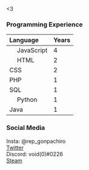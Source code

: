 <3

### Programming Experience
| Language | Years |
| :---     | :---  |
| <img src="https://upload.wikimedia.org/wikipedia/commons/thumb/9/99/Unofficial_JavaScript_logo_2.svg/240px-Unofficial_JavaScript_logo_2.svg.png" width="16"></img>  JavaScript | 4 |
| <img src="https://upload.wikimedia.org/wikipedia/commons/thumb/3/38/HTML5_Badge.svg/240px-HTML5_Badge.svg.png" width="16"></img>  HTML | 2 |
| CSS | 2 |
| PHP | 1 |
| SQL | 1 |
| <img src="https://upload.wikimedia.org/wikipedia/commons/thumb/c/c3/Python-logo-notext.svg/110px-Python-logo-notext.svg.png" width="16"></img>  Python | 1 |
| Java | 1 |

### Social Media
Insta: @rep_gonpachiro  
[Twitter](https://twitter.com/gonpachiro9)  
Discord: void(0)#0226  
[Steam](https://steamcommunity.com/id/76561198796243532)
